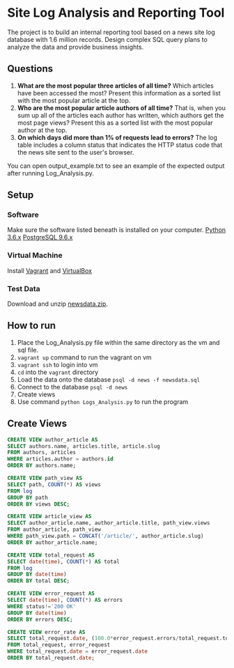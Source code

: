 # Site Log Analysis and Reporting Tool
The project is to build an internal reporting tool based on a news site log database with 1.6 million records. Design complex SQL query plans to analyze the data and provide business insights.

## Questions
1. **What are the most popular three articles of all time?** Which articles have been accessed the most?
  Present this information as a sorted list with the most popular article at the top.
2. **Who are the most popular article authors of all time?** That is, when you sum up all of the articles each author has written, which authors get the most page views? Present this as a sorted list with the most popular author at the top.
3. **On which days did more than 1% of requests lead to errors?** The log table includes a column status that indicates the HTTP status code that the news site sent to the user's browser.

You can open output_example.txt to see an example of the expected output after running Log_Analysis.py.

## Setup
### Software
Make sure the software listed beneath is installed on your computer.
[Python 3.6.x](https://www.python.org/downloads/)
[PostgreSQL 9.6.x](https://www.postgresql.org/download/)
### Virtual Machine
Install [Vagrant](https://www.vagrantup.com/) and [VirtualBox](https://www.virtualbox.org/)
### Test Data
Download and unzip [newsdata.zip](https://d17h27t6h515a5.cloudfront.net/topher/2016/August/57b5f748_newsdata/newsdata.zip).

## How to run
1. Place the Log_Analysis.py file within the same directory as the vm and sql file.
2. `vagrant up` command to run the vagrant on vm
3. `vagrant ssh` to login into vm
4. `cd` into the `vagrant` directory
5. Load the data onto the database `psql -d news -f newsdata.sql`
6. Connect to the database `psql -d news`
7. Create views
8. Use command `python Logs_Analysis.py` to run the program

## Create Views
```sql
CREATE VIEW author_article AS
SELECT authors.name, articles.title, article.slug
FROM authors, articles
WHERE articles.author = authors.id
ORDER BY authors.name;
```

```sql
CREATE VIEW path_view AS
SELECT path, COUNT(*) AS views
FROM log
GROUP BY path
ORDER BY views DESC;
```

```sql
CREATE VIEW article_view AS
SELECT author_article.name, author_article.title, path_view.views
FROM author_article, path_view
WHERE path_view.path = CONCAT('/article/', author_article.slug)
ORDER BY author_article.name;
```

```sql
CREATE VIEW total_request AS
SELECT date(time), COUNT(*) AS total
FROM log
GROUP BY date(time)
ORDER BY total DESC;
```

```sql
CREATE VIEW error_request AS
SELECT date(time), COUNT(*) AS errors
WHERE status!='200 OK'
GROUP BY date(time)
ORDER BY errors DESC;
```

```sql
CREATE VIEW error_rate AS
SELECT total_request.date, (100.0*error_request.errors/total_request.total) AS percentage
FROM total_request, error_request
WHERE total_request.date = error_request.date
ORDER BY total_request.date;
```